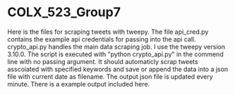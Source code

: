 # COLX_523_Group7 
Here is the files for scraping tweets with tweepy. The file api_cred.py contains the example api credentials for passing into the api call. crypto_api.py handles the main data scraping job. I use the tweepy version 3.10.0. The script is executed with "python crypto_api.py" in the commend line with no passing argument. It should automaticly scrap tweets asscoiated with specified keywords and save or append the data into a json file with current date as filename. The output json file is updated every minute. There is a example output included here. 
